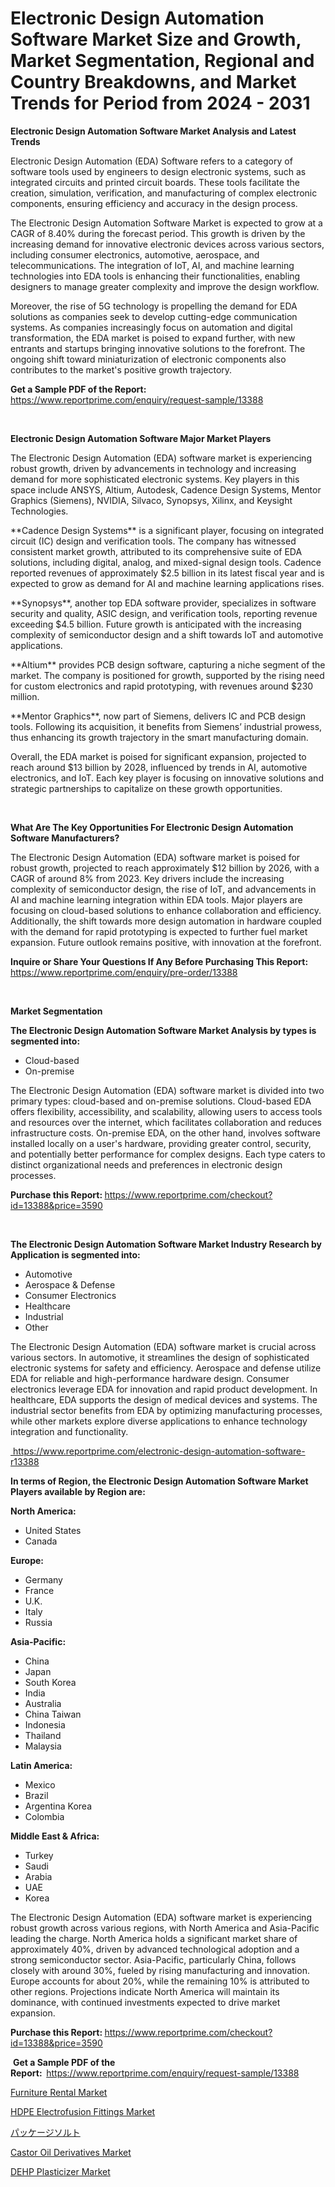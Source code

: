 <p><h1>Electronic Design Automation Software Market Size and Growth, Market Segmentation, Regional and Country Breakdowns, and Market Trends for Period from 2024 -  2031</h1></p><p><strong>Electronic Design Automation Software Market Analysis and Latest Trends</strong></p>
<p><p>Electronic Design Automation (EDA) Software refers to a category of software tools used by engineers to design electronic systems, such as integrated circuits and printed circuit boards. These tools facilitate the creation, simulation, verification, and manufacturing of complex electronic components, ensuring efficiency and accuracy in the design process. </p><p>The Electronic Design Automation Software Market is expected to grow at a CAGR of 8.40% during the forecast period. This growth is driven by the increasing demand for innovative electronic devices across various sectors, including consumer electronics, automotive, aerospace, and telecommunications. The integration of IoT, AI, and machine learning technologies into EDA tools is enhancing their functionalities, enabling designers to manage greater complexity and improve the design workflow.</p><p>Moreover, the rise of 5G technology is propelling the demand for EDA solutions as companies seek to develop cutting-edge communication systems. As companies increasingly focus on automation and digital transformation, the EDA market is poised to expand further, with new entrants and startups bringing innovative solutions to the forefront. The ongoing shift toward miniaturization of electronic components also contributes to the market's positive growth trajectory.</p></p>
<p><strong>Get a Sample PDF of the Report:&nbsp;</strong> <a href="https://www.reportprime.com/enquiry/request-sample/13388">https://www.reportprime.com/enquiry/request-sample/13388</a></p>
<p>&nbsp;</p>
<p><strong>Electronic Design Automation Software Major Market Players</strong></p>
<p><p>The Electronic Design Automation (EDA) software market is experiencing robust growth, driven by advancements in technology and increasing demand for more sophisticated electronic systems. Key players in this space include ANSYS, Altium, Autodesk, Cadence Design Systems, Mentor Graphics (Siemens), NVIDIA, Silvaco, Synopsys, Xilinx, and Keysight Technologies.</p><p>**Cadence Design Systems** is a significant player, focusing on integrated circuit (IC) design and verification tools. The company has witnessed consistent market growth, attributed to its comprehensive suite of EDA solutions, including digital, analog, and mixed-signal design tools. Cadence reported revenues of approximately $2.5 billion in its latest fiscal year and is expected to grow as demand for AI and machine learning applications rises.</p><p>**Synopsys**, another top EDA software provider, specializes in software security and quality, ASIC design, and verification tools, reporting revenue exceeding $4.5 billion. Future growth is anticipated with the increasing complexity of semiconductor design and a shift towards IoT and automotive applications.</p><p>**Altium** provides PCB design software, capturing a niche segment of the market. The company is positioned for growth, supported by the rising need for custom electronics and rapid prototyping, with revenues around $230 million.</p><p>**Mentor Graphics**, now part of Siemens, delivers IC and PCB design tools. Following its acquisition, it benefits from Siemens’ industrial prowess, thus enhancing its growth trajectory in the smart manufacturing domain.</p><p>Overall, the EDA market is poised for significant expansion, projected to reach around $13 billion by 2028, influenced by trends in AI, automotive electronics, and IoT. Each key player is focusing on innovative solutions and strategic partnerships to capitalize on these growth opportunities.</p></p>
<p>&nbsp;</p>
<p><strong>What Are The Key Opportunities For Electronic Design Automation Software Manufacturers?</strong></p>
<p><p>The Electronic Design Automation (EDA) software market is poised for robust growth, projected to reach approximately $12 billion by 2026, with a CAGR of around 8% from 2023. Key drivers include the increasing complexity of semiconductor design, the rise of IoT, and advancements in AI and machine learning integration within EDA tools. Major players are focusing on cloud-based solutions to enhance collaboration and efficiency. Additionally, the shift towards more design automation in hardware coupled with the demand for rapid prototyping is expected to further fuel market expansion. Future outlook remains positive, with innovation at the forefront.</p></p>
<p><strong>Inquire or Share Your Questions If Any Before Purchasing This Report:</strong> <a href="https://www.reportprime.com/enquiry/pre-order/13388">https://www.reportprime.com/enquiry/pre-order/13388</a></p>
<p>&nbsp;</p>
<p><strong>Market Segmentation</strong></p>
<p><strong>The Electronic Design Automation Software Market Analysis by types is segmented into:</strong></p>
<p><ul><li>Cloud-based</li><li>On-premise</li></ul></p>
<p><p>The Electronic Design Automation (EDA) software market is divided into two primary types: cloud-based and on-premise solutions. Cloud-based EDA offers flexibility, accessibility, and scalability, allowing users to access tools and resources over the internet, which facilitates collaboration and reduces infrastructure costs. On-premise EDA, on the other hand, involves software installed locally on a user's hardware, providing greater control, security, and potentially better performance for complex designs. Each type caters to distinct organizational needs and preferences in electronic design processes.</p></p>
<p><strong>Purchase this Report:&nbsp;</strong><a href="https://www.reportprime.com/checkout?id=13388&price=3590">https://www.reportprime.com/checkout?id=13388&price=3590</a></p>
<p>&nbsp;</p>
<p><strong>The Electronic Design Automation Software Market Industry Research by Application is segmented into:</strong></p>
<p><ul><li>Automotive</li><li>Aerospace & Defense</li><li>Consumer Electronics</li><li>Healthcare</li><li>Industrial</li><li>Other</li></ul></p>
<p><p>The Electronic Design Automation (EDA) software market is crucial across various sectors. In automotive, it streamlines the design of sophisticated electronic systems for safety and efficiency. Aerospace and defense utilize EDA for reliable and high-performance hardware design. Consumer electronics leverage EDA for innovation and rapid product development. In healthcare, EDA supports the design of medical devices and systems. The industrial sector benefits from EDA by optimizing manufacturing processes, while other markets explore diverse applications to enhance technology integration and functionality.</p></p>
<p><a href="https://www.reportprime.com/electronic-design-automation-software-r13388">&nbsp;https://www.reportprime.com/electronic-design-automation-software-r13388</a></p>
<p><strong>In terms of Region, the Electronic Design Automation Software Market Players available by Region are:</strong></p>
<p>
    <p> <strong> North America: </strong>
        <ul>
            <li>United States</li>
            <li>Canada</li>
        </ul>
        </p> 
    <p> <strong> Europe: </strong>
        <ul>
            <li>Germany</li>
            <li>France</li>
            <li>U.K.</li>
            <li>Italy</li>
            <li>Russia</li>
        </ul>
        </p> 
    <p> <strong> Asia-Pacific: </strong>
        <ul>
            <li>China</li>
            <li>Japan</li>
            <li>South Korea</li>
            <li>India</li>
            <li>Australia</li>
            <li>China Taiwan</li>
            <li>Indonesia</li>
            <li>Thailand</li>
            <li>Malaysia</li>
        </ul>
        </p> 
    <p> <strong> Latin America: </strong>
        <ul>
            <li>Mexico</li>
            <li>Brazil</li>
            <li>Argentina Korea</li>
            <li>Colombia</li>
        </ul>
        </p> 
    <p> <strong> Middle East & Africa: </strong>
        <ul>
            <li>Turkey</li>
            <li>Saudi</li>
            <li>Arabia</li>
            <li>UAE</li>
            <li>Korea</li>
        </ul>
    </p>
    </p>
<p><p>The Electronic Design Automation (EDA) software market is experiencing robust growth across various regions, with North America and Asia-Pacific leading the charge. North America holds a significant market share of approximately 40%, driven by advanced technological adoption and a strong semiconductor sector. Asia-Pacific, particularly China, follows closely with around 30%, fueled by rising manufacturing and innovation. Europe accounts for about 20%, while the remaining 10% is attributed to other regions. Projections indicate North America will maintain its dominance, with continued investments expected to drive market expansion.</p></p>
<p><strong>Purchase this Report: </strong><a href="https://www.reportprime.com/checkout?id=13388&price=3590">https://www.reportprime.com/checkout?id=13388&price=3590</a></p>
<p>&nbsp;<strong>Get a Sample PDF of the Report:&nbsp;&nbsp;</strong><a href="https://www.reportprime.com/enquiry/request-sample/13388">https://www.reportprime.com/enquiry/request-sample/13388</a></p>
<p><strong></strong></p>
<p><p><a href="https://github.com/provorikovar/Market-Research-Report-List-6/blob/main/furniture-rental-market.md">Furniture Rental Market</a></p><p><a href="https://www.linkedin.com/pulse/global-hdpe-electrofusion-fittings-market-trends-insights-growth-afwye?trackingId=moY5A0jPRQqGb7wGrhPKQg%3D%3D">HDPE Electrofusion Fittings Market</a></p><p><a href="https://medium.com/@lillianamurazik2023/packaged-salt-market-%E3%81%AE%E3%82%B0%E3%83%AD%E3%83%BC%E3%83%90%E3%83%AB%E5%B8%82%E5%A0%B4%E6%A6%82%E8%A6%81%E3%81%AF-%E4%B8%96%E7%95%8C%E3%81%8A%E3%82%88%E3%81%B3%E4%B8%BB%E8%A6%81%E5%B8%82%E5%A0%B4%E3%81%AB%E3%81%8A%E3%81%91%E3%82%8B%E6%A5%AD%E7%95%8C%E3%81%AB%E5%BD%B1%E9%9F%BF%E3%82%92%E4%B8%8E%E3%81%88%E3%82%8B%E4%B8%BB%E8%A6%81%E3%81%AA%E3%83%88%E3%83%AC%E3%83%B3%E3%83%89%E3%81%AB%E3%81%A4%E3%81%84%E3%81%A6-%E7%8B%AC%E8%87%AA%E3%81%AE%E8%A6%96%E7%82%B9%E3%82%92%E6%8F%90%E4%BE%9B%E3%81%97%E3%81%BE%E3%81%99-0a22cb743fe9">パッケージソルト</a></p><p><a href="https://medium.com/@sylviajacksonb5/the-castor-oil-derivatives-industry-analysis-report-offers-a-comprehensive-and-current-803bc874a13d">Castor Oil Derivatives Market</a></p><p><a href="https://issuu.com/reportprime-2/docs/dehp-plasticizer-market-size-2030.p_607f6483862c0f">DEHP Plasticizer Market</a></p></p>